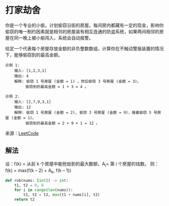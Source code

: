 # 打家劫舍
你是一个专业的小偷，计划偷窃沿街的房屋。每间房内都藏有一定的现金，影响你偷窃的唯一制约因素就是相邻的房屋装有相互连通的防盗系统，如果两间相邻的房屋在同一晚上被小偷闯入，系统会自动报警。

给定一个代表每个房屋存放金额的非负整数数组，计算你在不触动警报装置的情况下，能够偷窃到的最高金额。

```
示例 1:
    输入: [1,2,3,1]
    输出: 4
    解释: 偷窃 1 号房屋 (金额 = 1) ，然后偷窃 3 号房屋 (金额 = 3)。
         偷窃到的最高金额 = 1 + 3 = 4 。

示例 2:
    输入: [2,7,9,3,1]
    输出: 12
    解释: 偷窃 1 号房屋 (金额 = 2), 偷窃 3 号房屋 (金额 = 9)，接着偷窃 5 号房屋 (金额 = 1)。
         偷窃到的最高金额 = 2 + 9 + 1 = 12 。
```

来源：[LeetCode](https://leetcode-cn.com/problems/house-robber)

## 解法
设：f(k) = 从前 k 个房屋中能抢劫到的最大数额，A<sub>i</sub>= 第 i 个房屋的钱数。
则：f(k) = max(f(k – 2) + A<sub>k</sub>, f(k – 1))
```python
def rob(nums: [int]) -> int:
    t1, t2 = 0, 0
    for i in range(len(nums)):
        t1, t2 = t2, max(t1 + nums[i], t2)
    return t2
```